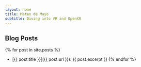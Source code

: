 ```yaml
---
layout: home
title: Mateo de Mayo
subtitle: Diving into VR and OpenXR
---
```


## Blog Posts

{% for post in site.posts %}
- [{{ post.title }}]({{ post.url }}): {{ post.excerpt }}
{% endfor %}

<!-- <ul>
  {% for post in site.posts %}
    <li>
      <h2><a href="{{ post.url }}">{{ post.title }}</a></h2>
      {{ post.excerpt }}
    </li>
  {% endfor %}
</ul> -->
